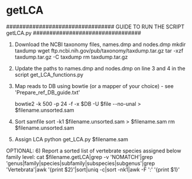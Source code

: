 # getLCA

#################################
GUIDE TO RUN THE SCRIPT getLCA.py
#################################

1) Download the NCBI taxonomy files, names.dmp and nodes.dmp
    mkdir taxdump
    wget ftp.ncbi.nih.gov/pub/taxonomy/taxdump.tar.gz
    tar -xzf taxdump.tar.gz -C taxdump
    rm taxdump.tar.gz

2) Update the paths to names.dmp and nodes.dmp on line 3 and 4 in the script get_LCA_functions.py

3) Map reads to DB using bowtie (or a mapper of your choice) - see 'Prepare_ref_DB_guide.txt' 
    
    bowtie2 -k 500 -p 24 -f -x $DB -U $file --no-unal > $filename.unsorted.sam
    
4) Sort samfile
    sort -k1 $filename.unsorted.sam > $filename.sam
    rm $filename.unsorted.sam

5) Assign LCA
    python get_LCA.py $filename.sam
    
OPTIONAL:
6) Report a sorted list of vertebrate species assigned below family level:
    cat $filename.getLCA|grep -v 'NOMATCH'|grep 'genus\|family\|species\|subfamily\|subspecies\|subgenus'|grep 'Vertebrata'|awk '{print $2}'|sort|uniq -c|sort -nk1|awk -F ':' '{print $1}'
